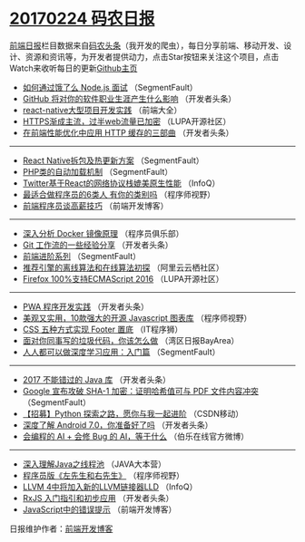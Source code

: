 # [20170224 码农日报](https://toutiao.qdkfweb.cn/date/2017/02/24)

[前端日报](https://qdkfweb.cn/c/news)栏目数据来自[码农头条](https://toutiao.qdkfweb.cn/)（我开发的爬虫），每日分享前端、移动开发、设计、资源和资讯等，为开发者提供动力，点击Star按钮来关注这个项目，点击Watch来收听每日的更新[Github主页](https://github.com/kujian/frontendDaily)
* [如何通过饿了么 Node.js 面试](https://toutiao.qdkfweb.cn/27498.html) （SegmentFault）
* [GitHub 将对你的软件职业生涯产生什么影响](https://toutiao.qdkfweb.cn/27472.html) （开发者头条）
* [react-native大型项目开发实践](https://toutiao.qdkfweb.cn/27456.html) （前端大全）
* [HTTPS渐成主流，过半web流量已加密](https://toutiao.qdkfweb.cn/27578.html) （LUPA开源社区）
* [在前端性能优化中应用 HTTP 缓存的三部曲](https://toutiao.qdkfweb.cn/27473.html) （开发者头条）

***
* [React Native拆包及热更新方案](https://toutiao.qdkfweb.cn/27497.html) （SegmentFault）
* [PHP类的自动加载机制](https://toutiao.qdkfweb.cn/27499.html) （SegmentFault）
* [Twitter基于React的网络协议栈媲美原生性能](https://toutiao.qdkfweb.cn/27436.html) （InfoQ）
* [最适合做程序员的6类人 有你的类别吗](https://toutiao.qdkfweb.cn/27507.html) （程序师视野）
* [前端程序员谈高薪技巧](https://toutiao.qdkfweb.cn/27521.html) （前端开发博客）

***
* [深入分析 Docker 镜像原理](https://toutiao.qdkfweb.cn/27469.html) （程序员俱乐部）
* [Git 工作流的一些经验分享](https://toutiao.qdkfweb.cn/27541.html) （开发者头条）
* [前端进阶系列](https://toutiao.qdkfweb.cn/27500.html) （SegmentFault）
* [推荐引擎的离线算法和在线算法初探](https://toutiao.qdkfweb.cn/27458.html) （阿里云云栖社区）
* [Firefox 100%支持ECMAScript 2016](https://toutiao.qdkfweb.cn/27577.html) （LUPA开源社区）

***
* [PWA 程序开发实践](https://toutiao.qdkfweb.cn/27474.html) （开发者头条）
* [美观又实用，10款强大的开源 Javascript 图表库](https://toutiao.qdkfweb.cn/27505.html) （程序师视野）
* [CSS 五种方式实现 Footer 置底](https://toutiao.qdkfweb.cn/27519.html) （IT程序狮）
* [面对你同事写的垃圾代码，你该怎么做](https://toutiao.qdkfweb.cn/27444.html) （湾区日报BayArea）
* [人人都可以做深度学习应用：入门篇](https://toutiao.qdkfweb.cn/27501.html) （SegmentFault）

***
* [2017 不能错过的 Java 库](https://toutiao.qdkfweb.cn/27471.html) （开发者头条）
* [Google 宣布攻破 SHA-1 加密：证明哈希值可与 PDF 文件内容冲突](https://toutiao.qdkfweb.cn/27502.html) （SegmentFault）
* [【招募】Python 探索之路，愿你与我一起进阶](https://toutiao.qdkfweb.cn/27463.html) （CSDN移动）
* [深度了解 Android 7.0，你准备好了吗](https://toutiao.qdkfweb.cn/27542.html) （开发者头条）
* [会编程的 AI + 会修 Bug 的 AI，等于什么](https://toutiao.qdkfweb.cn/27529.html) （伯乐在线官方微博）

***
* [深入理解Java之线程池](https://toutiao.qdkfweb.cn/27465.html) （JAVA大本营）
* [程序员版《左先生和右先生》](https://toutiao.qdkfweb.cn/27506.html) （程序师视野）
* [LLVM 4中将加入新的LLVM链接器LLD](https://toutiao.qdkfweb.cn/27438.html) （InfoQ）
* [RxJS 入门指引和初步应用](https://toutiao.qdkfweb.cn/27476.html) （开发者头条）
* [JavaScript中的错误提示](https://toutiao.qdkfweb.cn/27520.html) （前端开发博客）

日报维护作者：[前端开发博客](https://qdkfweb.cn/) 